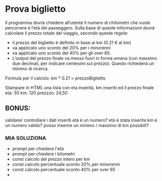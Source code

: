 # Prova biglietto

Il programma dovrà chiedere all’utente il numero di chilometri che vuole percorrere e l’età del passeggero.
Sulla base di queste informazioni dovrà calcolare il prezzo totale del viaggio, secondo queste regole:
- il prezzo del biglietto è definito in base ai km (0.21 € al km)
- va applicato uno sconto del 20% per i minorenni
- va applicato uno sconto del 40% per gli over 65.
- L’output del prezzo finale va messo fuori in forma umana (con massimo due decimali, per indicare centesimi sul prezzo). Questo richiederà un minimo di ricerca.


Formula per il calcolo: km * 0.21 = prezzoBiglietto

Stampare in HTML una lista con eta inserità, km inseriti ed il prezzo finale
eta: 50
km: 120
prezzzo: 24,50


## BONUS:
validare/ controllare i dati inseriti
età è un numero?
età è stata inserita
km è un numero valido?
posso inserire un minimo / massimo di km possibili?



### MIA SOLUZIONA
- prompt per chiedere l'età
- prompt per chiedere i kilometri
- const calcolo del prezzo intero per km
- const calcolo percentuale sconto 20% per minorenni
- const calcolo percentuale sconto 40% per over 65
- 